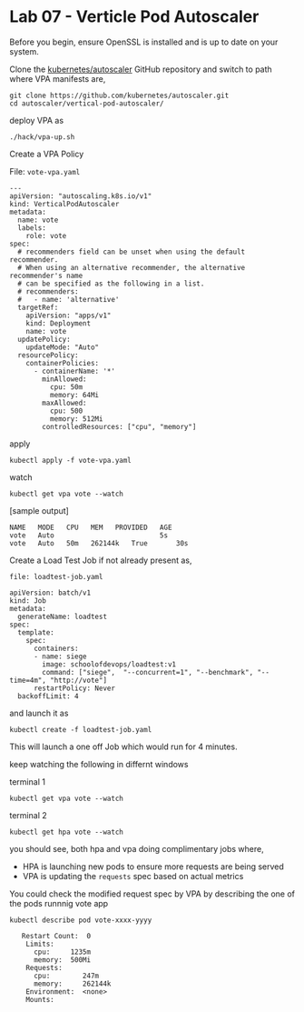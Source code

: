 # Lab 07 - Verticle Pod Autoscaler


Before you begin, ensure OpenSSL is installed and is up to date on your system. 


Clone the [kubernetes/autoscaler](https://github.com/kubernetes/autoscaler) GitHub repository and switch to path where VPA manifests are, 

```
git clone https://github.com/kubernetes/autoscaler.git
cd autoscaler/vertical-pod-autoscaler/ 

```


deploy VPA as 

```
./hack/vpa-up.sh
```



Create a VPA Policy 

File: `vote-vpa.yaml`

```
---
apiVersion: "autoscaling.k8s.io/v1"
kind: VerticalPodAutoscaler
metadata:
  name: vote
  labels:
    role: vote
spec:
  # recommenders field can be unset when using the default recommender.
  # When using an alternative recommender, the alternative recommender's name
  # can be specified as the following in a list.
  # recommenders:
  #   - name: 'alternative'
  targetRef:
    apiVersion: "apps/v1"
    kind: Deployment
    name: vote
  updatePolicy:
    updateMode: "Auto"
  resourcePolicy:
    containerPolicies:
      - containerName: '*'
        minAllowed:
          cpu: 50m
          memory: 64Mi
        maxAllowed:
          cpu: 500
          memory: 512Mi
        controlledResources: ["cpu", "memory"]
```


apply 

```
kubectl apply -f vote-vpa.yaml
```

watch 

```
kubectl get vpa vote --watch

```

[sample output]

```
NAME   MODE   CPU   MEM   PROVIDED   AGE
vote   Auto                          5s
vote   Auto   50m   262144k   True       30s
```



Create a Load Test Job if not already present as,

`file: loadtest-job.yaml`

```
apiVersion: batch/v1
kind: Job
metadata:
  generateName: loadtest
spec:
  template:
    spec:
      containers:
      - name: siege
        image: schoolofdevops/loadtest:v1
        command: ["siege",  "--concurrent=1", "--benchmark", "--time=4m", "http://vote"]
      restartPolicy: Never
  backoffLimit: 4
```

and launch it as

```
kubectl create -f loadtest-job.yaml
```

This will launch a one off Job which would run for 4 minutes.


keep watching the following in differnt windows 

terminal  1 
```
kubectl get vpa vote --watch
```

terminal 2
```
kubectl get hpa vote --watch
```

you should see, both hpa and vpa doing complimentary jobs where, 
* HPA is launching new pods to ensure more requests are being served 
* VPA is updating the `requests` spec based on actual metrics 

You could check the modified request spec by VPA by describing the one of the pods runnnig vote app 

```
kubectl describe pod vote-xxxx-yyyy
```

```
   Restart Count:  0
    Limits:
      cpu:     1235m
      memory:  500Mi
    Requests:
      cpu:        247m
      memory:     262144k
    Environment:  <none>
    Mounts:
```



